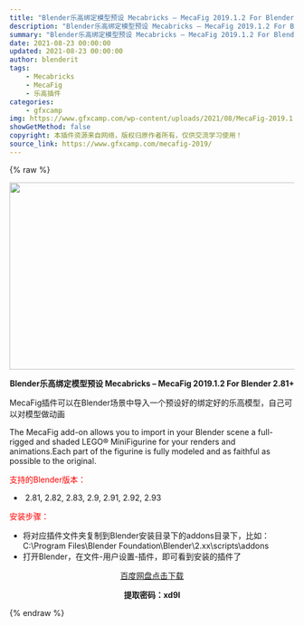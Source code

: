 ```yaml
---
title: "Blender乐高绑定模型预设 Mecabricks – MecaFig 2019.1.2 For Blender 2.81+"
description: "Blender乐高绑定模型预设 Mecabricks – MecaFig 2019.1.2 For Blender 2.81+ MecaFig插件可以在Blender场景中导入一个预设好的绑定好的乐高..."
summary: "Blender乐高绑定模型预设 Mecabricks – MecaFig 2019.1.2 For Blender 2.81+ MecaFig插件可以在Blender场景中导入一个预设好的绑定好的乐高..."
date: 2021-08-23 00:00:00
updated: 2021-08-23 00:00:00
author: blenderit
tags: 
    - Mecabricks
    - MecaFig
    - 乐高插件
categories:
    - gfxcamp
img: https://www.gfxcamp.com/wp-content/uploads/2021/08/MecaFig-2019.1.2-For-Blender-2.81.jpg
showGetMethod: false
copyright: 本插件资源来自网络，版权归原作者所有，仅供交流学习使用！
source_link: https://www.gfxcamp.com/mecafig-2019/
---
```


{% raw %}
<div><p><img decoding="async" class="aligncenter size-full wp-image-97444" src="https://www.gfxcamp.com/wp-content/uploads/2021/08/MecaFig-2019.1.2-For-Blender-2.81.jpg" data-src="https://www.gfxcamp.com/wp-content/uploads/2021/08/MecaFig-2019.1.2-For-Blender-2.81.jpg" alt="" width="590" height="331" data-srcset="https://www.gfxcamp.com/wp-content/uploads/2021/08/MecaFig-2019.1.2-For-Blender-2.81.jpg 590w, https://www.gfxcamp.com/wp-content/uploads/2021/08/MecaFig-2019.1.2-For-Blender-2.81-150x84.jpg 150w" data-sizes="(max-width: 590px) 100vw, 590px"></p><p style="text-align: center;"><strong>Blender乐高绑定模型预设 Mecabricks – MecaFig 2019.1.2 For Blender 2.81+</strong></p><p>MecaFig插件可以在Blender场景中导入一个预设好的绑定好的乐高模型，自己可以对模型做动画</p><p>The MecaFig add-on allows you to import in your Blender scene a full-rigged and shaded LEGO® MiniFigurine for your renders and animations.Each part of the figurine is fully modeled and as faithful as possible to the original.</p><p style="text-align: left;"><span style="color: #ff0000;">支持的Blender版本：</span></p><ul>
<li style="text-align: left;"> 2.81, 2.82, 2.83, 2.9, 2.91, 2.92, 2.93</li>
</ul><p style="text-align: left;"><span style="color: #ff0000;">安装步骤：</span></p><ul>
<li>将对应插件文件夹复制到Blender安装目录下的addons目录下，比如：C:\Program Files\Blender Foundation\Blender\2.xx\scripts\addons</li>
<li>打开Blender，在文件-用户设置-插件，即可看到安装的插件了</li>
</ul><p style="text-align: center;"><a class="maxbutton-3 maxbutton maxbutton-baidu" target="_blank" rel="noopener" href="https://pan.baidu.com/s/1GdOmmLrHTbXtsvne848InA"><span class="mb-text">百度网盘点击下载</span></a></p><p style="text-align: center;"><strong>提取密码：xd9l</strong></p></div>
<div style="display: none">gfxcamp</div>
{% endraw %}